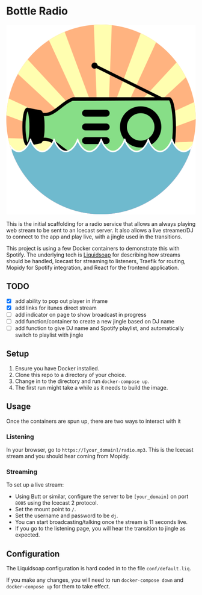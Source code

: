 # Bottle Radio

![Bottle radio](bottle_radio.png)

This is the initial scaffolding for a radio service that allows an always playing web stream to be sent to an Icecast server. It also allows a live streamer/DJ to connect to the app and play live, with a jingle used in the transitions.

This project is using a few Docker containers to demonstrate this with Spotify. The underlying tech is [Liquidsoap](https://www.liquidsoap.info/) for describing how streams should be handled, Icecast for streaming to listeners, Traefik for routing, Mopidy for Spotify integration, and React for the frontend application.

## TODO

- [x] add ability to pop out player in iframe
- [x] add links for itunes direct stream
- [ ] add indicator on page to show broadcast in progress
- [ ] add function/container to create a new jingle based on DJ name
- [ ] add function to give DJ name and Spotify playlist, and automatically switch to playlist with jingle

## Setup

1. Ensure you have Docker installed.
2. Clone this repo to a directory of your choice.
3. Change in to the directory and run `docker-compose up`.
4. The first run might take a while as it needs to build the image.

## Usage

Once the containers are spun up, there are two ways to interact with it

### Listening

In your browser, go to `https://[your_domain]/radio.mp3`. This is the Icecast stream and you should hear coming from Mopidy.

### Streaming

To set up a live stream:

- Using Butt or similar, configure the server to be `[your_domain]` on port `8005` using the Icecast 2 protocol.
- Set the mount point to `/`.
- Set the username and password to be `dj`.
- You can start broadcasting/talking once the stream is 11 seconds live.
- If you go to the listening page, you will hear the transition to jingle as expected.

## Configuration

The Liquidsoap configuration is hard coded in to the file `conf/default.liq`.

If you make any changes, you will need to run `docker-compose down` and `docker-compose up` for them to take effect.
